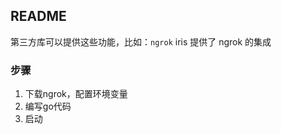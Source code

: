 ##  README
第三方库可以提供这些功能，比如：`ngrok` 
iris 提供了 ngrok 的集成

###   步骤
1. 下载ngrok，配置环境变量
2. 编写go代码 
3. 启动 
